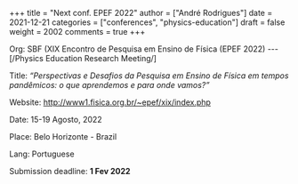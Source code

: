 +++
title = "Next conf. EPEF 2022"
author = ["André Rodrigues"]
date = 2021-12-21
categories = ["conferences", "physics-education"]
draft = false
weight = 2002
comments = true
+++

Org: SBF (XIX Encontro de Pesquisa em Ensino de Física (EPEF 2022)
   --- [/Physics Education Research Meeting/]

Title: _“Perspectivas e Desafios da Pesquisa em Ensino de Física em tempos pandêmicos: o que aprendemos e para onde vamos?”_

Website: <http://www1.fisica.org.br/~epef/xix/index.php>

Date: 15-19 Agosto, 2022

Place: Belo Horizonte - Brazil

Lang: Portuguese

Submission deadline: **1 Fev 2022**
